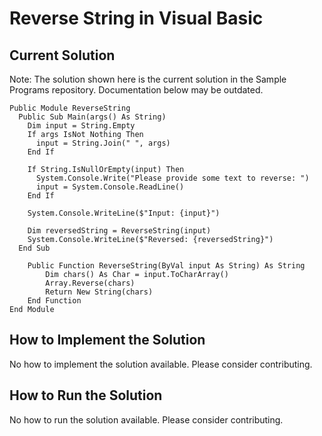 # Reverse String in Visual Basic

## Current Solution

Note: The solution shown here is the current solution in the Sample Programs repository. Documentation below may be outdated.

```Visual Basic
Public Module ReverseString
  Public Sub Main(args() As String)
    Dim input = String.Empty
    If args IsNot Nothing Then
      input = String.Join(" ", args)
    End If

    If String.IsNullOrEmpty(input) Then
      System.Console.Write("Please provide some text to reverse: ")
      input = System.Console.ReadLine()
    End If

    System.Console.WriteLine($"Input: {input}")

    Dim reversedString = ReverseString(input)
    System.Console.WriteLine($"Reversed: {reversedString}")
  End Sub

    Public Function ReverseString(ByVal input As String) As String
        Dim chars() As Char = input.ToCharArray()
        Array.Reverse(chars)
        Return New String(chars)
    End Function
End Module

```

## How to Implement the Solution

No how to implement the solution available. Please consider contributing.

## How to Run the Solution

No how to run the solution available. Please consider contributing.